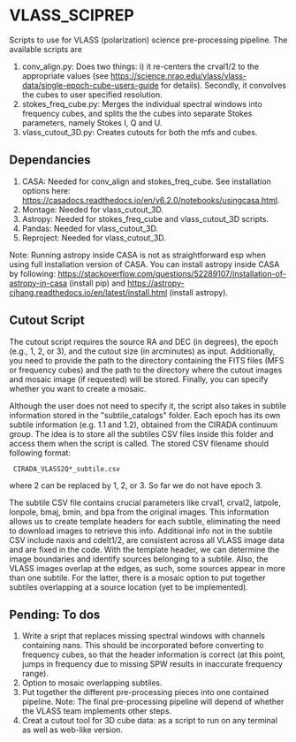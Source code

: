 # VLASS_SCIPREP
Scripts to use for VLASS (polarization) science pre-processing pipeline. The available scripts are 
  1. conv_align.py: Does two things: i) it re-centers the crval1/2 to the appropriate values (see https://science.nrao.edu/vlass/vlass-data/single-epoch-cube-users-guide
     for details). Secondly, it convolves the cubes to user specified resolution.
  2. stokes_freq_cube.py: Merges the individual spectral windows into frequency cubes, and splits the
     the cubes into separate Stokes parameters, namely Stokes I, Q and U. 
  3. vlass_cutout_3D.py: Creates cutouts for both the mfs and cubes.


## Dependancies
1. CASA: Needed for conv_align and stokes_freq_cube. See installation options here: https://casadocs.readthedocs.io/en/v6.2.0/notebooks/usingcasa.html.
2. Montage: Needed for vlass_cutout_3D.
3. Astropy: Needed for stokes_freq_cube and vlass_cutout_3D scripts.
4. Pandas: Needed for vlass_cutout_3D.
5. Reproject: Needed for vlass_cutout_3D.
   
Note: Running astropy inside CASA is not as straightforward esp when using full installation version of CASA.
You can install astropy inside CASA by following: https://stackoverflow.com/questions/52289107/installation-of-astropy-in-casa (install pip) and
https://astropy-cjhang.readthedocs.io/en/latest/install.html (install astropy).

## Cutout Script
The cutout script requires the source RA and DEC (in degrees), the epoch (e.g., 1, 2, or 3), and the cutout size (in arcminutes) as input. 
Additionally, you need to provide the path to the directory containing the FITS files (MFS or frequency cubes) and the path to the directory
where the cutout images and mosaic image (if requested) will be stored. Finally, you can specify whether you want to create a mosaic.

Although the user does not need to specify it, the script also takes in subtile information stored in the "subtile_catalogs" folder. 
Each epoch has its own subtile information (e.g. 1.1 and 1.2), obtained from the CIRADA continuum group. The idea is to store all the subtiles CSV files
inside this folder and access them when the script is called. The stored CSV filename should following format:
    
     CIRADA_VLASS2Q*_subtile.csv
    
where 2 can be replaced by 1, 2, or 3. So far we do not have epoch 3. 

The subtile CSV file contains crucial parameters like crval1, crval2, latpole, lonpole, bmaj, bmin, and bpa from the original images. 
This information allows us to create template headers for each subtile, eliminating the need to download images to retrieve this info. 
Additional info not in the subtile CSV include naxis and cdelt1/2, are consistent across all VLASS image data and are fixed in the code. 
With the template header, we can determine the image boundaries and identify sources belonging to a subtile. Also, the VLASS images overlap at the edges, 
as such, some sources appear in more than one subtile. For the latter, there is a mosaic option to put together subtiles overlapping at a source location 
(yet to be implemented). 



## Pending: To dos

1. Write a sript that replaces missing spectral windows with channels containing nans. This should be incorporated before converting to frequency cubes,
   so that the header information is correct (at this point, jumps in frequency due to missing SPW results in inaccurate frequency range).
2. Option to mosaic overlapping subtiles.
3. Put together the different pre-processing pieces into one contained pipeline. Note: The final pre-processing pipeline will depend of whether the VLASS team implements other steps.
4. Creat a cutout tool for 3D cube data: as a script to run on any terminal as well as web-like version.
   




